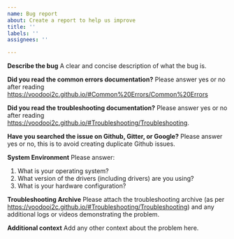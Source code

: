 ```yaml
---
name: Bug report
about: Create a report to help us improve
title: ''
labels: ''
assignees: ''

---
```


**Describe the bug**
A clear and concise description of what the bug is.

**Did you read the common errors documentation?**
Please answer yes or no after reading https://voodooi2c.github.io/#Common%20Errors/Common%20Errors

**Did you read the troubleshooting documentation?**
Please answer yes or no after reading https://voodooi2c.github.io/#Troubleshooting/Troubleshooting.

**Have you searched the issue on Github, Gitter, or Google?**
Please answer yes or no, this is to avoid creating duplicate Github issues.

**System Environment**
Please answer:
1. What is your operating system? 
2. What version of the drivers (including drivers) are you using?
3. What is your hardware configuration?

**Troubleshooting Archive**
Please attach the troubleshooting archive (as per https://voodooi2c.github.io/#Troubleshooting/Troubleshooting) and any additional logs or videos demonstrating the problem.

**Additional context**
Add any other context about the problem here.
